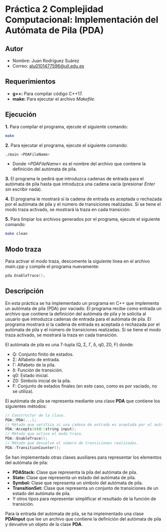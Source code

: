 # Práctica 2 Complejidad Computacional: Implementación del Autómata de Pila (PDA)
## Autor
* Nombre: Juan Rodríguez Suárez
* Correo: [alu0101477596@ull.edu.es](alu0101477596@ull.edu.es)
## Requerimientos
* **g++:** Para compilar código C++17.
* **make:** Para ejecutar el archivo *Makefile*.
## Ejecución
**1.** Para compilar el programa, ejecute el siguiente comando:
```bash
make
```
**2.** Para ejecutar el programa, ejecute el siguiente comando:
```bash
./main <PDAFileName>
```
* Donde *\<PDAFileName\>* es el nombre del archivo que contiene la definición del autómata de pila.

**3.** El programa le pedirá que introduzca cadenas de entrada para el autómata de pila hasta que introduzca una cadena vacía (presionar *Enter* sin escribir nada).

**4.** El programa le mostrará si la cadena de entrada es aceptada o rechazada por el autómata de pila y el número de transiciones realizadas. Si se tiene el modo traza activado, se mostrará la traza en cada transición.

**5.** Para limpiar los archivos generados por el programa, ejecute el siguiente comando:
```bash
make clean
```

## Modo traza
Para activar el modo traza, descomente la siguiente línea en el archivo *main.cpp* y compile el programa nuevamente:
```cpp
pda.EnableTrace();
```
## Descripción
En esta práctica se ha implementado un programa en C++ que implementa un autómata de pila (PDA) por vaciado. El programa recibe como entrada un archivo que contiene la definición del autómata de pila y le solicita al usuario que introduzca cadenas de entrada para el autómata de pila. El programa mostrará si la cadena de entrada es aceptada o rechazada por el autómata de pila y el número de transiciones realizadas. Si se tiene el modo traza activado, se mostrará la traza en cada transición.

El autómata de pila es una 7-tupla (Q, Σ, Γ, δ, q0, Z0, F) donde:
* Q: Conjunto finito de estados.
* Σ: Alfabeto de entrada.
* Γ: Alfabeto de la pila.
* δ: Función de transición.
* q0: Estado inicial.
* Z0: Símbolo inicial de la pila.
* F: Conjunto de estados finales (en este caso, como es por vaciado, no se utiliza).

El autómata de pila se representa mediante una clase **PDA** que contiene los siguientes métodos:
```cpp
// Constructor de la clase.
PDA::PDA(...);
// Método que verifica si una cadena de entrada es aceptada por el autómata de pila.
PDA::Accepts(std::string input);
// Método que activa el modo traza.
PDA::EnableTrace();
// Método que devuelve el número de transiciones realizadas.
PDA::TransitionCounter();
```

Se han implementado otras clases auxiliares para representar los elementos del autómata de pila:
* **PDAStack:** Clase que representa la pila del autómata de pila.
* **State:** Clase que representa un estado del autómata de pila.
* **Symbol:** Clase que representa un símbolo del autómata de pila.
* **TransitionSet:** Clase que representa un conjunto de transiciones de un estado del autómata de pila.
* Y otros tipos para representar simplificar el resultado de la función de transición.

Para la entrada del autómata de pila, se ha implementado una clase **PDAInput** que lee un archivo que contiene la definición del autómata de pila y devuelve un objeto de la clase **PDA**.

